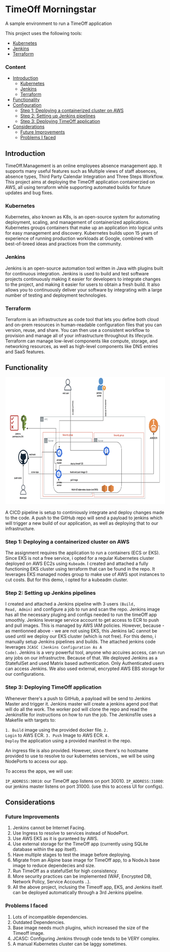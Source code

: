 # TimeOff Morningstar


A sample environment to run a TimeOff application 

This project uses the following tools:

- [Kubernetes](#Kubernetes)
- [Jenkins](#Jenkins)
- [Terraform](#Terraform)


### Content
- [Introduction](#Introduction)
  - [Kubernetes](#Kubernetes)
  - [Jenkins](#Jenkins)
  - [Terraform](#Terraform)
- [Functionality](#Functionality)
- [Configuration](#Configuration)
  - [Step 1: Deploying a containerized cluster on AWS](#Step-1-Deploying-a-containerized-cluster-on-AWS)
  - [Step 2: Setting up Jenkins pipelines](#Step-2-Setting-up-Jenkins-pipelines)
  - [Step 3: Deploying TimeOff application](#Step-3-Deploying-TimeOff-application)
- [Considerations](#Considerations)
  - [Future Improvements](#Future-Improvements)
  - [Problems I faced](#Problems-I-faced)




## Introduction


TimeOff.Management is an online employees absence management app. It supports many useful features such as Multiple views of staff absences, absence types, Third Party Calendar Integration and Three Steps Workflow.
This project aims at deploying the TimeOff application containerzied on AWS, all using terraform while supporting automated builds for future updates and bug fixes.




### Kubernetes

Kubernetes, also known as K8s, is an open-source system for automating deployment, scaling, and management of containerized applications.
Kubernetes groups containers that make up an application into logical units for easy management and discovery. Kubernetes builds upon 15 years of experience of running production workloads at Google, combined with best-of-breed ideas and practices from the community.




### Jenkins

Jenkins is an open-source automation tool written in Java with plugins built for continuous integration. Jenkins is used to build and test software projects continuously making it easier for developers to integrate changes to the project, and making it easier for users to obtain a fresh build. It also allows you to continuously deliver your software by integrating with a large number of testing and deployment technologies.


### Terraform

Terraform is an infrastructure as code tool that lets you define both cloud and on-prem resources in human-readable configuration files that you can version, reuse, and share. You can then use a consistent workflow to provision and manage all of your infrastructure throughout its lifecycle. Terraform can manage low-level components like compute, storage, and networking resources, as well as high-level components like DNS entries and SaaS features.




## Functionality

<p align="center">
  <img width="700" height="400" src="https://raw.githubusercontent.com/zedahmed144/Morningstar/master/solution-diagram.png?raw=true">
</p>

A CICD pipeline is setup to continiously integrate and deploy changes made to the code. A push to the GitHub repo will send a payload to jenkins which will trigger a new build of our application, as well as deploying that to our infrastructure.

### Step 1: Deploying a containerized cluster on AWS

The assignment requires the application to run a containers (ECS or EKS). Since EKS is not a free service, i opted for a regular Kubernetes cluster deployed on AWS EC2s using <code>Kubeadm</code>. 
I created and attached a fully functioning EKS cluster using terraform that can be found in the repo. It leverages EKS managed nodes group to make use of AWS spot instances to cut costs. But for this demo, i opted for a kubeadm cluster.


### Step 2: Setting up Jenkins pipelines

I created and attached a Jenkins pipeline with 3 users <code>(Build, Read, Admin)</code> and configure a job to run and scan the repo. Jenkins image has all the necessary pluging and configs needed to run the timeOff app smoothly. Jenkins leverage service account to get access to ECR to push and pull images. This is managed by AWS IAM policies. 
However, because - as mentionned above - we are not using EKS, this Jenkins IaC cannot be used until we deploy our EKS cluster (which is not free). For this demo, i manually setup Jenkins pipelines and builds. 
The attached jenkins code leverages <code>JCASC (Jenkins Configuration As A Code)</code>. 
Jenkins is a very powerful tool, anyone who accuires access, can run any jobs on our infrastructre. Because of that. We deployed Jenkins as a StatefulSet and used Matrix based authentication. Only Authenticated users can access Jenkins. We also used external, encrypted AWS EBS storage for our configurations.

### Step 3: Deploying TimeOff application

Whenever there's a push to GitHub, a payload will be send to Jenkins Master and trigger it. Jenkins master will create a jenkins agend pod that will do all the work. The worker pod will clone the repo and read the Jenkinsfile for instructions on how to run the job. The Jenkinsfile uses a Makefile with targets to:

<code>1. Build</code> image using the provided docker file.
<code>2. Login</code> to AWS ECR.
<code>3. Push</code> Image to AWS ECR.
<code>4. Deploy</code> the application using a provided manifest in the repo.

An ingress file is also provided. However, since there's no hostname provided to use to resolve to our kubernetes services., we will be using NodePorts to access our app. 

To access the apps, we will use:

<code>IP_ADDRESS:30010</code>: our TimeOff app listens on port 30010.
<code>IP_ADDRESS:31000</code>: our jenkins master listens on port 31000. (use this to access UI for configs).

## Considerations

### Future Improvements

1. Jenkins cannot be Internet Facing.
2. Use Ingress to resolve to services instead of NodePort.
3. Use AWS EKS as it is guranteed by AWS.
4. Use external storage for the TimeOff app (currently using SQLite database within the app itself).
5. Have multiple stages to test the image before deploying.
6. Migrate from an Alpine base image for TimeOff app, to a NodeJs base image to reduce dependecies and size.
7. Run TimeOff as a statefulSet for high consistency.
8. More security practices can be implemented (WAF, Encrypted DB, Network Policy, Service Accounts ..).
9. All the above project, inclusing the Timeoff app, EKS, and Jenkins itself. can be deployed automatically through a 3rd Jenkins pipeline.

### Problems I faced

1. Lots of incompatible dependencies.
2. Outdated Dependencies.
3. Base image needs much plugins, which increased the size of the Timeoff image.
4. JCASC: Configuring Jenkins through code tends to be VERY complex.
5. A manual Kubernetes cluster can be laggy sometimes.
